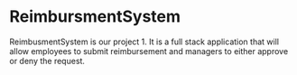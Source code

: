# ReimbursmentSystem
ReimbusmentSystem is our project 1. It is a full stack application that will allow employees to submit reimbursement and managers to either approve or deny the request.
